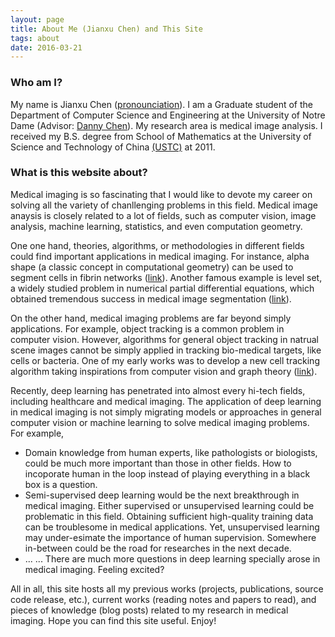 ```yaml
---
layout: page
title: About Me (Jianxu Chen) and This Site
tags: about
date: 2016-03-21
---
```


### Who am I?

My name is Jianxu Chen ([pronounciation](https://translate.google.com/#en/zh-CN/Jianxu%20Chen)). I am a Graduate student of the Department of Computer Science and Engineering at the University of Notre Dame (Advisor: [Danny Chen](www.nd.edu/~dchen)). My research area is medical image analysis. I received my B.S. degree from School of Mathematics at the University of Science and Technology of China [(USTC)](http://en.ustc.edu.cn/) at 2011. 

### What is this website about?

Medical imaging is so fascinating that I would like to devote my career on solving all the variety of chanllenging problems in this field. Medical image anaysis is closely related to a lot of fields, such as computer vision, image analysis, machine learning, statistics, and even computation geometry. 

One one hand, theories, algorithms, or methodologies in different fields could find important applications in medical imaging. For instance, alpha shape (a classic concept in computational geometry) can be used to segment cells in fibrin networks ([link](http://proceedings.spiedigitallibrary.org/proceeding.aspx?articleid=1345967)). Another famous example is level set, a widely studied problem in numerical partial differential equations, which obtained tremendous success in medical image segmentation ([link](http://ieeexplore.ieee.org/xpl/login.jsp?tp=&arnumber=1467299&url=http%3A%2F%2Fieeexplore.ieee.org%2Fxpls%2Fabs_all.jsp%3Farnumber%3D1467299)).

On the other hand, medical imaging problems are far beyond simply applications. For example, object tracking is a common problem in computer vision. However, algorithms for general object tracking in natrual scene images cannot be simply applied in tracking bio-medical targets, like cells or bacteria. One of my early works was to develop a new cell tracking algorithm taking inspirations from computer vision and graph theory ([link](http://link.springer.com/chapter/10.1007/978-3-319-10470-6_15#page-1)).

Recently, deep learning has penetrated into almost every hi-tech fields, including healthcare and medical imaging. The application of deep learning in medical imaging is not simply migrating models or approaches in general computer vision or machine learning to solve medical imaging problems. For example,

* Domain knowledge from human experts, like pathologists or biologists, could be much more important than those in other fields. How to incoporate human in the loop instead of playing everything in a black box is a question.
* Semi-supervised deep learning would be the next breakthrough in medical imaging. Either supervised or unsupervised learning could be problematic in this field. Obtaining sufficient high-quality training data can be troublesome in medical applications. Yet, unsupervised learning may under-esimate the importance of human supervision. Somewhere in-between could be the road for researches in the next decade. 
* ... ... There are much more questions in deep learning specially arose in medical imaging. Feeling excited?

All in all, this site hosts all my previous works (projects, publications, source code release, etc.), current works (reading notes and papers to read), and pieces of knowledge (blog posts) related to my research in medical imaging. Hope you can find this site useful. Enjoy!